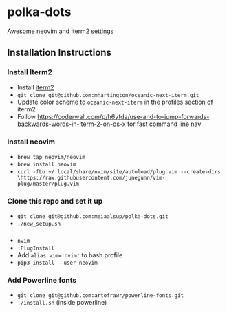 # polka-dots
Awesome neovim and iterm2 settings


## Installation Instructions
### Install Iterm2
* Install [iterm2](https://www.iterm2.com/)
* `git clone git@github.com:mhartington/oceanic-next-iterm.git`
* Update color scheme to `oceanic-next-iterm` in the profiles section of iterm2
* Follow https://coderwall.com/p/h6yfda/use-and-to-jump-forwards-backwards-words-in-iterm-2-on-os-x for fast command line nav

### Install neovim
* `brew tap neovim/neovim`
* `brew install neovim`
* `curl -fLo ~/.local/share/nvim/site/autoload/plug.vim --create-dirs \https://raw.githubusercontent.com/junegunn/vim-plug/master/plug.vim`

### Clone this repo and set it up
* `git clone git@github.com:meiaalsup/polka-dots.git`
* `./new_setup.sh`

### 
* `nvim`
* `:PlugInstall`
* Add `alias vim='nvim'` to bash profile
* `pip3 install --user neovim`

### Add Powerline fonts
* `git clone git@github.com:artofrawr/powerline-fonts.git`
* `./install.sh` (inside powerline)
